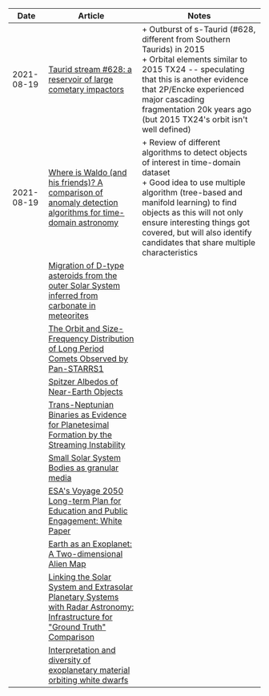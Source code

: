 | Date | Article | Notes | 
| ---- | ---- | ---- |
| 2021-08-19 | [Taurid stream #628: a reservoir of large cometary impactors](https://arxiv.org/abs/2108.08450) | + Outburst of s-Taurid (#628, different from Southern Taurids) in 2015 <br> + Orbital elements similar to 2015 TX24 -- speculating that this is another evidence that 2P/Encke experienced major cascading fragmentation 20k years ago (but 2015 TX24's orbit isn't well defined) |
| 2021-08-19 | [Where is Waldo (and his friends)? A comparison of anomaly detection algorithms for time-domain astronomy](https://arxiv.org/abs/2009.06760) | + Review of different algorithms to detect objects of interest in time-domain dataset <br> + Good idea to use multiple algorithm (tree-based and manifold learning) to find objects as this will not only ensure interesting things got covered, but will also identify candidates that share multiple characteristics |
| | [Migration of D-type asteroids from the outer Solar System inferred from carbonate in meteorites](https://arxiv.org/abs/1905.13620) |
| | [The Orbit and Size-Frequency Distribution of Long Period Comets Observed by Pan-STARRS1](https://arxiv.org/abs/1905.13458) |
| | [Spitzer Albedos of Near-Earth Objects](https://arxiv.org/abs/1906.07284) |
| | [Trans-Neptunian Binaries as Evidence for Planetesimal Formation by the Streaming Instability](https://arxiv.org/abs/1906.11344) |
| | [Small Solar System Bodies as granular media](https://arxiv.org/abs/1907.02615) |
| | [ESA's Voyage 2050 Long-term Plan for Education and Public Engagement: White Paper](https://arxiv.org/abs/1908.01546) |
| | [Earth as an Exoplanet: A Two-dimensional Alien Map](https://arxiv.org/abs/1908.04350) |
| | [Linking the Solar System and Extrasolar Planetary Systems with Radar Astronomy: Infrastructure for "Ground Truth" Comparison](https://arxiv.org/abs/1908.05171) |
| | [Interpretation and diversity of exoplanetary material orbiting white dwarfs](https://arxiv.org/abs/1908.08047) |
